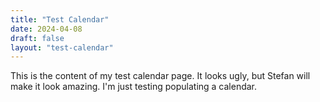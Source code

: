 ```yaml
---
title: "Test Calendar"
date: 2024-04-08
draft: false
layout: "test-calendar"
---
```


This is the content of my test calendar page. It looks ugly, but Stefan will make it look amazing. I'm just testing populating a calendar.
